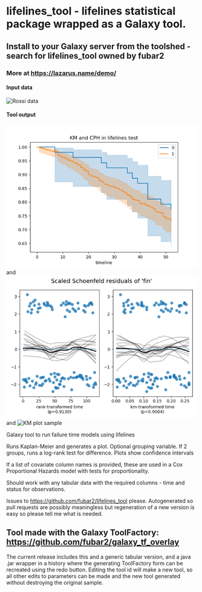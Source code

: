 # lifelines_tool - lifelines statistical package wrapped as a Galaxy tool.

## Install to your Galaxy server from the toolshed - search for lifelines_tool owned by fubar2

### More at https://lazarus.name/demo/

#### Input data
![Rossi data](rossi.tab)

#### Tool output
![KM plot sample](lifelines_rossi_km.png)
and
![KM plot sample](lifelines_rossi_schoenfeld.png)
and
![KM plot sample](lifelines_rossi_report.png)

Galaxy tool to run failure time models using lifelines

Runs Kaplan-Meier and generates a plot. Optional grouping variable.
If 2 groups, runs a log-rank test for difference.
Plots show confidence intervals

If a list of covariate column names is provided, these are used in a
Cox Proportional Hazards model with tests for proportionality.

Should work with any tabular data with the required columns - time and status for observations.

Issues to https://github.com/fubar2/lifelines_tool please.
Autogenerated so pull requests are possibly meaningless but regeneration of a new version is easy so please tell me what is needed.

## Tool made with the Galaxy ToolFactory: https://github.com/fubar2/galaxy_tf_overlay
The current release includes this and a generic tabular version, and a java .jar wrapper in a history where the generating
ToolFactory form can be recreated using the redo button. Editing the tool id will make a new tool, so all other edits to parameters can be
made and the new tool generated without destroying the original sample.


